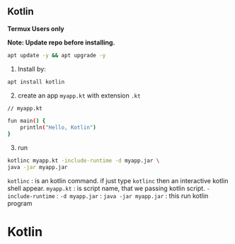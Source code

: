 ## Kotlin

**Termux Users only**

**Note: Update repo before installing.**

```bash
apt update -y && apt upgrade -y
```

1. Install by:

```bash
apt install kotlin
```

2. create an app `myapp.kt` with extension `.kt`

```bash
// myapp.kt

fun main() {
    println("Hello, Kotlin")
}
```

3. run

```bash
kotlinc myapp.kt -include-runtime -d myapp.jar \
java -jar myapp.jar
```

`kotlinc` : is an kotlin command. if just type `kotlinc` then an interactive kotlin shell appear.
`myapp.kt` : is script name, that we passing kotlin script.
`-include-runtime` : 
`-d myapp.jar` : 
`java -jar myapp.jar` : this run kotlin program
# Kotlin
